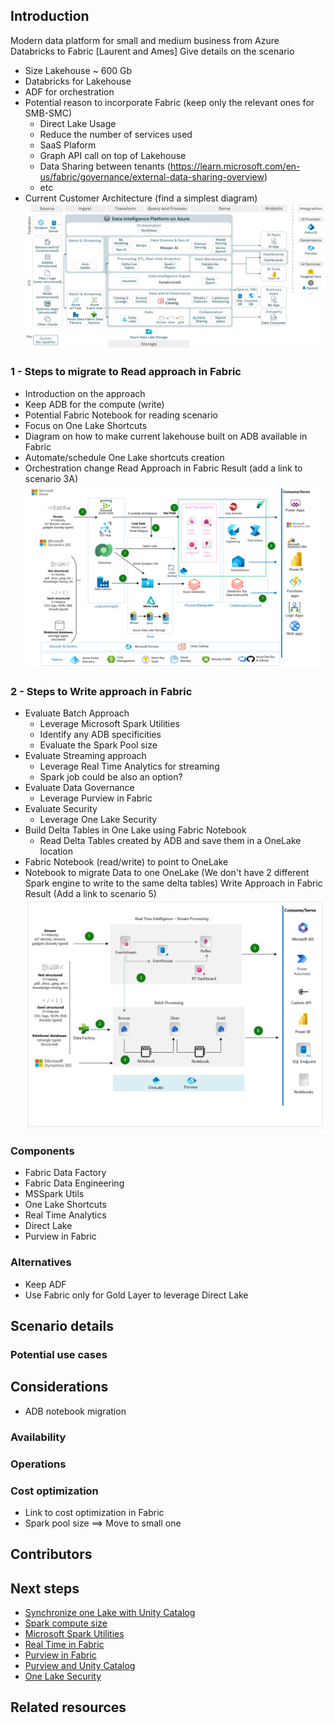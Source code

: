 ## Introduction
Modern data platform for small and medium business from Azure Databricks to Fabric
 [Laurent and Ames]
 Give details on the scenario
 - Size Lakehouse ~ 600 Gb
 - Databricks for Lakehouse
 - ADF for orchestration
 - Potential reason to incorporate Fabric (keep only the relevant ones for SMB-SMC)
   - Direct Lake Usage
   - Reduce the number of services used
   - SaaS Plaform
   - Graph API call on top of Lakehouse
   - Data Sharing between tenants (https://learn.microsoft.com/en-us/fabric/governance/external-data-sharing-overview)
   - etc
 - Current Customer Architecture (find a simplest diagram)
 ![Alt text](media/small-medium-data-warehouse/adb-ref-arch-overview-azure.png)

### 1 - Steps to migrate to Read approach in Fabric

- Introduction on the approach
 - Keep ADB for the compute (write)
 - Potential Fabric Notebook for reading scenario
- Focus on One Lake Shortcuts
- Diagram on how to make current lakehouse built on ADB available in Fabric
- Automate/schedule One Lake shortcuts creation
- Orchestration change
Read Approach in Fabric Result (add a link to scenario 3A)
 ![Alt text](media/small-medium-data-warehouse/adb-fabric-architecture.png)

### 2 -  Steps to Write approach in Fabric

- Evaluate Batch Approach
  - Leverage Microsoft Spark Utilities
  - Identify any ADB specificities
  - Evaluate the Spark Pool size
- Evaluate Streaming approach
  - Leverage Real Time Analytics for streaming
  - Spark job could be also an option?
- Evaluate Data Governance
  - Leverage Purview in Fabric
- Evaluate Security
  - Leverage One Lake Security
- Build Delta Tables in One Lake using Fabric Notebook
  - Read Delta Tables created by ADB and save them in a OneLake location 
- Fabric Notebook (read/write) to point to OneLake
- Notebook to migrate Data to one OneLake (We don't have 2 different Spark engine to write to the same delta tables)
Write Approach in Fabric Result (Add a link to scenario 5)
 ![Alt text](media/small-medium-data-warehouse/fab-architecture-lakehouse.png)

### Components
- Fabric Data Factory
- Fabric Data Engineering
- MSSpark Utils
- One Lake Shortcuts
- Real Time Analytics
- Direct Lake
- Purview in Fabric
  
### Alternatives
- Keep ADF
- Use Fabric only for Gold Layer to leverage Direct Lake
## Scenario details
### Potential use cases
## Considerations
- ADB notebook migration
### Availability
### Operations
### Cost optimization
- Link to cost optimization in Fabric
- Spark pool size ==> Move to small one
## Contributors
## Next steps

- [Synchronize one Lake with Unity Catalog](https://learn.microsoft.com/en-us/fabric/onelake/onelake-unity-catalog)
- [Spark compute size](https://learn.microsoft.com/en-us/fabric/data-engineering/capacity-settings-management)
- [Microsoft Spark Utilities](https://learn.microsoft.com/en-us/fabric/data-engineering/microsoft-spark-utilities)
- [Real Time in Fabric](https://learn.microsoft.com/en-us/fabric/real-time-intelligence/overview)
- [Purview in Fabric](https://learn.microsoft.com/en-us/fabric/governance/microsoft-purview-fabric)
- [Purview and Unity Catalog](https://learn.microsoft.com/en-us/purview/register-scan-azure-databricks-unity-catalog)
- [One Lake Security](https://learn.microsoft.com/en-us/fabric/onelake/security/get-started-security)
## Related resources
